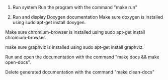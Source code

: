 1. Run system
Run the program with the command "make run"

2. Run and display Doxygen documentation
Make sure doxygen is installed using sudo apt-get install doxygen.

Make sure chromium-browser is installed using sudo apt-get install chromium-browser.

make sure graphviz is installed using sudo apt-get install graphviz.

Run and open the documentation with the command "make docs && make open-docs". 

Delete generated documentation with the command "make clean-docs"
